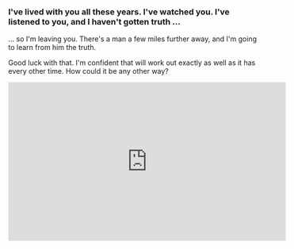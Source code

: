 ### I've lived with you all these years. I've watched you. I've listened to you, and I haven't gotten truth ...

... so I'm leaving you. There's a man a few miles further away, and I'm going to learn from him the truth.

Good luck with that. I'm confident that will work out exactly as well as it has every other time. How could it be any other way?

<iframe id="ytplayer" type="text/html" width="560" height="320"
  src="https://www.youtube.com/embed/XFaYQib__ZM?autoplay=1"
  frameborder="0"></iframe>
